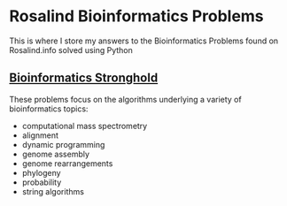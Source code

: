 # Rosalind Bioinformatics Problems

This is where I store my answers to the Bioinformatics Problems found on Rosalind.info solved using Python

## [Bioinformatics Stronghold](Rosalind_Bioinformatics_Problems/Bioinformatics_Stronghold)
These problems focus on the algorithms underlying a variety of bioinformatics topics:
- computational mass spectrometry
- alignment 
- dynamic programming
- genome assembly
- genome rearrangements
- phylogeny
- probability
- string algorithms
